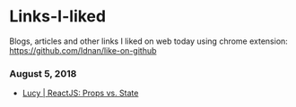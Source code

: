 # Links-I-liked
Blogs, articles and other links I liked on web today using chrome extension: https://github.com/Idnan/like-on-github

### August 5, 2018 
- [Lucy | ReactJS: Props vs. State](http://lucybain.com/blog/2016/react-state-vs-pros/) 
